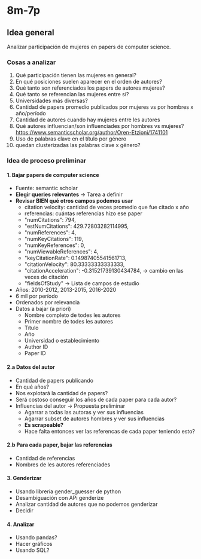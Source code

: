 # 8m-7p

## Idea general

Analizar participación de mujeres en papers de computer science.

### Cosas a analizar
1. Qué participación tienen las mujeres en general?
2. En qué posiciones suelen aparecer en el orden de autores?
3. Qué tanto son referenciados los papers de autores mujeres?
4. Qué tanto se referencian las mujeres entre sí?
5. Universidades más diversas?
6. Cantidad de papers promedio publicados por mujeres vs por hombres x año/período
7. Cantidad de autores cuando hay mujeres entre les autores
8. Qué autores influencian/son influenciades por hombres vs mujeres? https://www.semanticscholar.org/author/Oren-Etzioni/1741101
9. Uso de palabras clave en el título por género
10. quedan clusterizadas las palabras clave x género? 

### Idea de proceso preliminar
#### 1. Bajar papers de computer science
  * Fuente: semantic scholar
  * **Elegir queries relevantes** -> Tarea a definir
  * **Revisar BIEN qué otros campos podemos usar**
    * citation velocity: cantidad de veces promedio que fue citado x año
    * referencias: cuántas referencias hizo ese paper
    * "numCitations": 794,
    * "estNumCitations": 429.72803282114995,
    * "numReferences": 4,
    * "numKeyCitations": 119,
    * "numKeyReferences": 0,
    * "numViewableReferences": 4,
    * "keyCitationRate": 0.14987405541561713,
    * "citationVelocity": 80.33333333333333,
    * "citationAcceleration": -0.31521739130434784, -> cambio en las veces de citación
    * "fieldsOfStudy" -> Lista de campos de estudio
  * Años: 2010-2012, 2013-2015, 2016-2020
  * 6 mil por período
  * Ordenados por relevancia
  * Datos a bajar (a priori)
    * Nombre completo de todes les autores
    * Primer nombre de todes les autores
    * Título
    * Año
    * Universidad o establecimiento
    * Author ID
    * Paper ID
    

#### 2.a Datos del autor
 * Cantidad de papers publicando
 * En qué años?
  * Nos explotará la cantidad de papers? 
  * Será costoso conseguir los años de cada paper para cada autor?
  * Influencias del autor -> Propuesta preliminar
    * Agarrar a todas las autoras y ver sus influencias
    * Agarrar subset de autores hombres y ver sus influencias
    * **Es scrapeable?**
    * Hace falta entonces ver las referencas de cada paper teniendo esto?

#### 2.b Para cada paper, bajar las referencias
  * Cantidad de referencias
  * Nombres de les autores referenciades
  
#### 3. Genderizar
  * Usando librería gender_guesser de python
  * Desambiguación con APi genderize
  * Analizar cantidad de autores que no podemos genderizar
  * Decidir

#### 4. Analizar
  * Usando pandas?
  * Hacer gráficos
  * Usando SQL?
